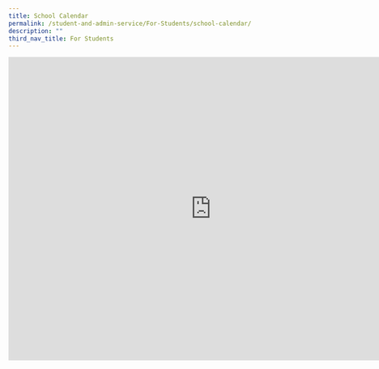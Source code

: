 ```yaml
---
title: School Calendar
permalink: /student-and-admin-service/For-Students/school-calendar/
description: ""
third_nav_title: For Students
---
```

<iframe src="https://calendar.google.com/calendar/embed?src=c_bb7a6954ec234b5160bc8a1109860533154716d2b54436329c8213c149c36c62%40group.calendar.google.com&ctz=Asia%2FSingapore" style="border: 0" width="800" height="600" frameborder="0" scrolling="no"></iframe>